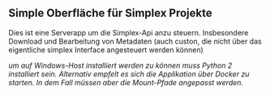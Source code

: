 ## Simple Oberfläche für Simplex Projekte ##

Dies ist eine Serverapp um die Simplex-Api anzu steuern. Insbesondere Download und Bearbeitung von Metadaten (auch custon, die nicht über das eigentliche simplex Interface angesteuert werden können)

*um auf Windows-Host installiert werden zu können muss Python 2 installiert sein.*
*Alternativ empfelt es sich die Applikation über Docker zu starten.*
*In dem Fall müssen aber die Mount-Pfade angepasst werden.*